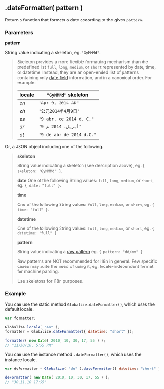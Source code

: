 ## .dateFormatter( pattern )

Return a function that formats a date according to the given `pattern`.

### Parameters

**pattern**

String value indicating a skeleton, eg. `"GyMMMd"`.

> Skeleton provides a more flexible formatting mechanism than the predefined
> list `full`, `long`, `medium`, or `short` represented by date, time, or
> datetime.  Instead, they are an open-ended list of patterns containing
> only [date
> field](http://www.unicode.org/reports/tr35/tr35-dates.html#Date_Field_Symbol_Table)
> information, and in a canonical order. For example:
> 
> | locale | `"GyMMMd"` skeleton |
> | --- | --- |
> | *en* | `"Apr 9, 2014 AD"` |
> | *zh* | `"公元2014年4月9日"` |
> | *es* | `"9 abr. de 2014 d. C."` |
> | *ar* | `"9 أبريل، 2014 م"` |
> | *pt* | `"9 de abr de 2014 d.C."` |

Or, a JSON object including one of the following.

> **skeleton**
>
> String value indicating a skeleton (see description above), eg.
> `{ skeleton: "GyMMMd" }`.
>
> **date**
> One of the following String values: `full`, `long`, `medium`, or `short`, eg.
> `{ date: "full" }`. 
>
> **time**
> 
> One of the following String values: `full`, `long`, `medium`, or `short`, eg.
> `{ time: "full" }`.
>
> **datetime**
> 
> One of the following String values: `full`, `long`, `medium`, or `short`, eg.
> `{ datetime: "full" }`
>
> **pattern**
>
> String value indicating a
> [raw pattern](http://www.unicode.org/reports/tr35/tr35-dates.html#Date_Field_Symbol_Table)
> eg. `{ pattern: "dd/mm" }`.
>
> Raw patterns are NOT recommended for i18n in general. Few specific cases may
> suite the need of using it, eg. locale-independent format for machine parsing.
>
> Use skeletons for i18n purposes.

### Example

You can use the static method `Globalize.dateFormatter()`, which uses the default
locale.

```javascript
var formatter;

Globalize.locale( "en" );
formatter = Globalize.dateFormatter({ datetime: "short" });

formatter( new Date( 2010, 10, 30, 17, 55 ) );
// "11/30/10, 5:55 PM"
```

You can use the instance method `.dateFormatter()`, which uses the instance locale.

```javascript
var deFormatter = Globalize( "de" ).dateFormatter({ datetime: "short" });

deFormatter( new Date( 2010, 10, 30, 17, 55 ) );
// "30.11.10 17:55"
```
